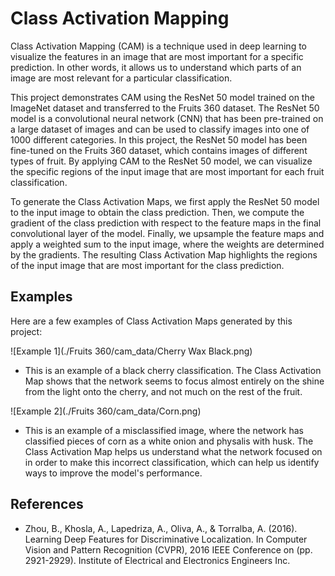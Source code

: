 # Class Activation Mapping

Class Activation Mapping (CAM) is a technique used in deep learning to visualize the features in an image that are most important for a specific prediction. In other words, it allows us to understand which parts of an image are most relevant for a particular classification. 

This project demonstrates CAM using the ResNet 50 model trained on the ImageNet dataset and transferred to the Fruits 360 dataset. The ResNet 50 model is a convolutional neural network (CNN) that has been pre-trained on a large dataset of images and can be used to classify images into one of 1000 different categories. In this project, the ResNet 50 model has been fine-tuned on the Fruits 360 dataset, which contains images of different types of fruit. By applying CAM to the ResNet 50 model, we can visualize the specific regions of the input image that are most important for each fruit classification.

To generate the Class Activation Maps, we first apply the ResNet 50 model to the input image to obtain the class prediction. Then, we compute the gradient of the class prediction with respect to the feature maps in the final convolutional layer of the model. Finally, we upsample the feature maps and apply a weighted sum to the input image, where the weights are determined by the gradients. The resulting Class Activation Map highlights the regions of the input image that are most important for the class prediction.

## Examples

Here are a few examples of Class Activation Maps generated by this project:

![Example 1](./Fruits 360/cam_data/Cherry Wax Black.png)
- This is an example of a black cherry classification. The Class Activation Map shows that the network seems to focus almost entirely on the shine from the light onto the cherry, and not much on the rest of the fruit.

![Example 2](./Fruits 360/cam_data/Corn.png)
- This is an example of a misclassified image, where the network has classified pieces of corn as a white onion and physalis with husk. The Class Activation Map helps us understand what the network focused on in order to make this incorrect classification, which can help us identify ways to improve the model's performance.

## References

- Zhou, B., Khosla, A., Lapedriza, A., Oliva, A., & Torralba, A. (2016). Learning Deep Features for Discriminative Localization. In Computer Vision and Pattern Recognition (CVPR), 2016 IEEE Conference on (pp. 2921-2929). Institute of Electrical and Electronics Engineers Inc.
